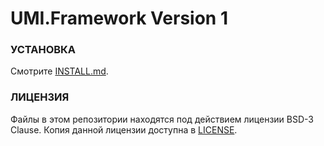 UMI.Framework Version 1
======

### УСТАНОВКА

Смотрите [INSTALL.md](INSTALL.md).

### ЛИЦЕНЗИЯ

Файлы в этом репозитории находятся под действием лицензии BSD-3 Clause.
Копия данной лицензии доступна в [LICENSE](LICENSE).
